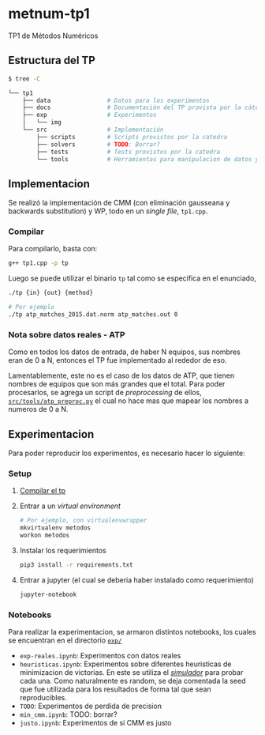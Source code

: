 # metnum-tp1

TP1 de Métodos Numéricos

## Estructura del TP

```bash
$ tree -C

└── tp1
    ├── data                # Datos para los experimentos
    ├── docs                # Documentación del TP provista por la cátedra
    ├── exp                 # Experimentos
    │   └── img
    └── src                 # Implementación
        ├── scripts         # Scripts provistos por la catedra
        ├── solvers         # TODO: Borrar?
        ├── tests           # Tests provistos por la catedra
        └── tools           # Herramientas para manipulacion de datos y simulador
```

## Implementacion

Se realizó la implementación de CMM (con eliminación gausseana y backwards
substitution) y WP, todo en un *single file*, `tp1.cpp`.

### Compilar

Para compilarlo, basta con:

```bash
g++ tp1.cpp -p tp
```

Luego se puede utilizar el binario `tp` tal como se especifica en el enunciado,

```bash
./tp {in} {out} {method}

# Por ejemplo
./tp atp_matches_2015.dat.norm atp_matches.out 0
```

### Nota sobre datos reales - ATP

Como en todos los datos de entrada, de haber N equipos, sus nombres eran de 0 a
N, entonces el TP fue implementado al rededor de eso.

Lamentablemente, este no es el caso de los datos de ATP, que tienen nombres de
equipos que son más grandes que el total. Para poder procesarlos, se agrega un
script de *preprocessing* de ellos,
[`src/tools/atp_preproc.py`](tp1/src/tools/atp_preproc.py) el cual no hace mas
que mapear los nombres a numeros de 0 a N.

## Experimentacion

Para poder reproducir los experimentos, es necesario hacer lo siguiente:

### Setup

1. [Compilar el tp](#compilar)

2. Entrar a un *virtual environment*

   ```bash
   # Por ejemplo, con virtualenvwrapper
   mkvirtualenv metodos
   workon metodos
   ```

3. Instalar los requerimientos

    ```bash
    pip3 install -r requirements.txt
    ```

4. Entrar a jupyter (el cual se deberia haber instalado como requerimiento)

    ```bash
    jupyter-notebook
    ```

### Notebooks

Para realizar la experimentacion, se armaron distintos notebooks, los cuales
se encuentran en el directorio [`exp/`](tp1/exp)

- `exp-reales.ipynb`: Experimentos con datos reales
- `heuristicas.ipynb`: Experimentos sobre diferentes heuristicas de minimizacion
  de victorias. En este se utiliza el [*simulador*](tp1/exp/simulator.py) para
  probar cada una. Como naturalmente es random, se deja comentada la seed
  que fue utilizada para los resultados de forma tal que sean reproducibles.
- `TODO`: Experimentos de perdida de precision
- `min_cmm.ipynb`: TODO: borrar?
- `justo.ipynb`: Experimentos de si CMM es justo
